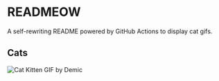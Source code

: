 # READMEOW

A self-rewriting README powered by GitHub Actions to display cat gifs.

## Cats

![Cat Kitten GIF by Demic](https://media2.giphy.com/media/3oriO0OEd9QIDdllqo/200.gif?cid=9acd02daf79crrydlr6s3b4kby6li4za2dub1pg4ywvf1teg&ep=v1_gifs_search&rid=200.gif&ct=g)
